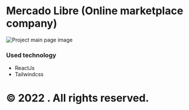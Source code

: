 # Mercado Libre (Online marketplace company) 
![Project main page image](https://github.com/anyelithj/ecommerce-app/blob/main/....gif)

### Used technology

- ReactJs
- Tailwindcss

# © 2022 . All rights reserved.
